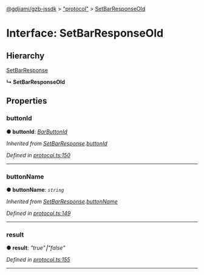 [@gdjiami/gzb-jssdk](../README.md) > ["protocol"](../modules/_protocol_.md) > [SetBarResponseOld](../interfaces/_protocol_.setbarresponseold.md)



# Interface: SetBarResponseOld

## Hierarchy


 [SetBarResponse](_protocol_.setbarresponse.md)

**↳ SetBarResponseOld**








## Properties
<a id="buttonid"></a>

###  buttonId

**●  buttonId**:  *[BarButtonId](../modules/_protocol_.md#barbuttonid)* 

*Inherited from [SetBarResponse](_protocol_.setbarresponse.md).[buttonId](_protocol_.setbarresponse.md#buttonid)*

*Defined in [protocol.ts:150](https://github.com/jmopen/gzb-jssdk/blob/c7f8f52/src/protocol.ts#L150)*





___

<a id="buttonname"></a>

###  buttonName

**●  buttonName**:  *`string`* 

*Inherited from [SetBarResponse](_protocol_.setbarresponse.md).[buttonName](_protocol_.setbarresponse.md#buttonname)*

*Defined in [protocol.ts:149](https://github.com/jmopen/gzb-jssdk/blob/c7f8f52/src/protocol.ts#L149)*





___

<a id="result"></a>

###  result

**●  result**:  *"true"⎮"false"* 

*Defined in [protocol.ts:155](https://github.com/jmopen/gzb-jssdk/blob/c7f8f52/src/protocol.ts#L155)*





___


